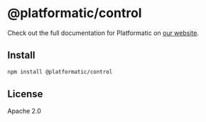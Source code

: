 # @platformatic/control

Check out the full documentation for Platformatic on [our website](https://docs.platformatic.dev).

## Install

```sh
npm install @platformatic/control
```

## License

Apache 2.0
